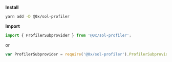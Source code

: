 **Install**

```bash
yarn add -D @0x/sol-profiler
```

**Import**

```javascript
import { ProfilerSubprovider } from '@0x/sol-profiler';
```

or

```javascript
var ProfilerSubprovider = require('@0x/sol-profiler').ProfilerSubprovider;
```
